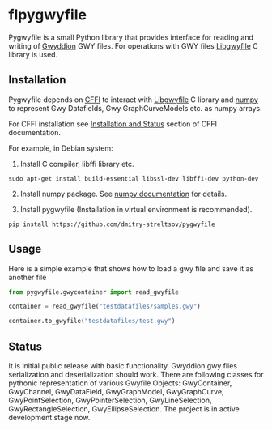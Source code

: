 # flpygwyfile
Pygwyfile is a small Python library that provides interface for reading and writing of [Gwyddion](http://gwyddion.net/) GWY files. For operations with GWY files [Libgwyfile](http://libgwyfile.sourceforge.net/) C library is used.

## Installation
Pygwyfile depends on [CFFI](http://cffi.readthedocs.io/en/latest/) to interact with [Libgwyfile](http://libgwyfile.sourceforge.net/) C library and [numpy](http://www.numpy.org/) to represent Gwy Datafields, Gwy GraphCurveModels etc. as numpy arrays.

For CFFI installation see [Installation and Status](http://cffi.readthedocs.io/en/latest/installation.html) section of CFFI documentation.

For example, in Debian system:

1. Install C compiler, libffi library etc. 

```
sudo apt-get install build-essential libssl-dev libffi-dev python-dev
```
2. Install numpy package. See [numpy documentation](https://docs.scipy.org/doc/numpy-1.12.0/user/install.html) for details.

3. Install pygwyfile (Installation in virtual environment is recommended).

```
pip install https://github.com/dmitry-streltsov/pygwyfile
```
## Usage
Here is a simple example that shows how to load a gwy file and save it as another file

```python
from pygwyfile.gwycontainer import read_gwyfile

container = read_gwyfile("testdatafiles/samples.gwy")

container.to_gwyfile("testdatafiles/test.gwy")
```

## Status
It is initial public release with basic functionality. Gwyddion gwy files serialization and deserialization should work. There are following classes for pythonic representation of various Gwyfile Objects: GwyContainer, GwyChannel, GwyDataField, GwyGraphModel, GwyGraphCurve, GwyPointSelection, GwyPointerSelection, GwyLineSelection, GwyRectangleSelection, GwyEllipseSelection. The project is in active development stage now.

